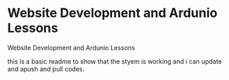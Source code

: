 # Website Development and Ardunio Lessons
 Website Development and Ardunio Lessons

 this is a basic readme to show that the styem is working and i can update and apush and pull codes.
